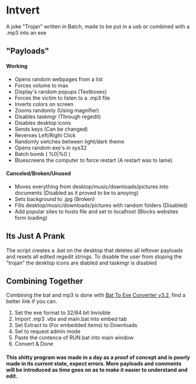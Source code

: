 Intvert
======
A joke "Trojan" written in Batch, made to be put in a usb or combined with a .mp3 into an exe

## "Payloads"
#### Working
* Opens random webpages from a list
* Forces volume to max
* Display's random popups (Textboxes)
* Forces the victim to listen to a .mp3 file
* Inverts colors on screen
* Zooms randomly (Using magnifier)
* Disables taskmgr (Through regedit)
* Disables desktop icons
* Sends keys (Can be changed)
* Reverses Left/Right Click
* Randomly swtches between light/dark theme
* Opens random exe's in sys32
* Batch bomb ( %0|%0 )
* Bluescreens the computer to force restart (A restart was to lame)

#### Canceled/Broken/Unused
* Moves everything from desktop/music/downloads/pictures into documents (Disabled as it proved to be to anoying) 
* Sets background to .jpg (Broken)
* Fills desktop/music/downloads/pictures with random folders (Disabled)
* Add popular sites to hosts file and set to localhost (Blocks websites form loading)

## Its Just A Prank
The script creates a .bat on the desktop that deletes all leftover payloads and resets all edited regedit strings.
To disable the user from stoping the "trojan" the desktop icons are diabled and taskmgr is disabled 

## Combining Together
Combining the bat and mp3 is done with [Bat To Exe Converter v3.2](https://www.softpedia.com/get/System/File-Management/Batch-To-Exe-Converter.shtml#download), find a better link if you can.
1. Set the exe format to 32/64 bit Invisible
2. Import .mp3 .vbs and main.bat into embed tab
3. Set Extract to (For embedded items) to Downloads
4. Set to request admin mode
5. Paste the contence of RUN.bat into main window
6. Convert & Done
 
#### This shitty program was made in a day as a proof of concept and is poorly made in its current state, expect errors. More payloads and comments will be introduced as time goes on as to make it easier to understand and edit.
